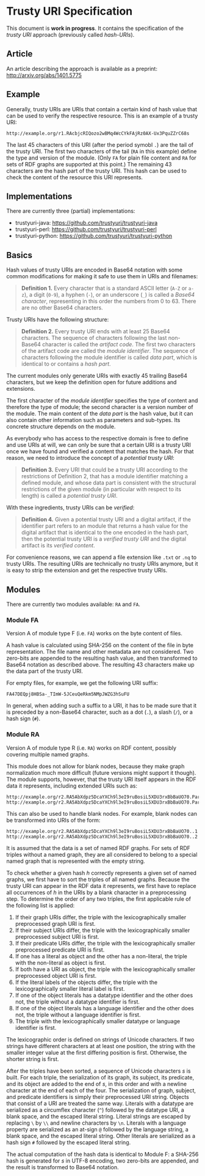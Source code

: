 Trusty URI Specification
========================

This document is **work in progress**. It contains the specification of the
_trusty URI_ approach (previously called _hash-URIs_).


Article
-------

An article describing the approach is available as a preprint:
http://arxiv.org/abs/1401.5775


Example
-------

Generally, trusty URIs are URIs that contain a certain kind of hash value that
can be used to verify the respective resource. This is an example of a
trusty URI:

    http://example.org/r1.RAcbjcRIQozo2wBMq4WcCYkFAjRz0AX-Ux3PquZZrC68s

The last 45 characters of this URI (after the period symobl `.`) are the
tail of the trusty URI. The first two characters of the tail (`RA` in this
example) define the type and version of the module. (Only `FA` for plain
file content and `RA` for sets of RDF graphs are supported at this point.)
The remaining 43 characters are the hash part of the trusty URI. This hash
can be used to check the content of the resource this URI represents.


Implementations
---------------

There are currently three (partial) implementations:

- trustyuri-java: https://github.com/trustyuri/trustyuri-java
- trustyuri-perl: https://github.com/trustyuri/trustyuri-perl
- trustyuri-python: https://github.com/trustyuri/trustyuri-python


Basics
------

Hash values of trusty URIs are encoded in Base64 notation with some common
modifications for making it safe to use them in URIs and filenames:

> **Definition 1.**
> Every character that is a standard ASCII letter (`A-Z` or `a-z`), a digit
> (`0-9`), a hyphen (`-`), or an underscore (`_`) is called a _Base64
> character_, representing in this order the numbers from 0 to 63. There are no
> other Base64 characters.

Trusty URIs have the following structure:

> **Definition 2.**
> Every trusty URI ends with at least 25 Base64 characters. The sequence of
> characters following the last non-Base64 character is called the _artifact
> code_. The first two characters of the artifact code are called the _module
> identifier_. The sequence of characters following the module identifier
> is called _data part_, which is identical to or contains a _hash part_.

The current modules only generate URIs with exactly 45 trailing Base64
characters, but we keep the definition open for future additions and
extensions.

The first character of the _module identifier_ specifies the type of content
and therefore the type of module; the second character is a version number
of the module. The main content of the _data part_ is the hash value, but
it can also contain other information such as parameters and sub-types. Its
concrete structure depends on the module.

As everybody who has access to the respective domain is free to define and use
URIs at will, we can only be sure that a certain URI is a trusty URI once we
have found and verified a content that matches the hash. For that reason, we
need to introduce the concept of a _potential trusty URI_:

> **Definition 3.**
> Every URI that could be a trusty URI according to the restrictions of
> Definition 2, that has a module identifier matching a defined module, and
> whose data part is consistent with the structural restrictions of the given
> module (in particular with respect to its length) is called a _potential
> trusty URI_.

With these ingredients, trusty URIs can be _verified_:

> **Definition 4.**
> Given a potential trusty URI and a digital artifact, if the identifier part
> refers to an module that returns a hash value for the digital artifact
> that is identical to the one encoded in the hash part, then the potential
> trusty URI is a _verified trusty URI_ and the digital artifact is its
> _verified content_.

For convenience reasons, we can append a file extension like `.txt` or `.nq`
to trusty URIs. The resulting URIs are technically no trusty URIs anymore, but
it is easy to strip the extension and get the respective trusty URIs.


Modules
-------

There are currently two modules available: `RA` and `FA`.


### Module FA

Version A of module type F (i.e. `FA`) works on the byte content of files.

A hash value is calculated using SHA-256 on the content of the file in byte representation. The file name and other metadata are not considered. Two zero-bits are appended to the resulting hash value, and then transformed to Base64 notation as described above. The resulting 43 characters make up the data part of the trusty URI.

For empty files, for example, we get the following URI suffix:

    FA47DEQpj8HBSa-_TImW-5JCeuQeRkm5NMpJWZG3hSuFU

In general, when adding such a suffix to a URI, it has to be made sure that it is preceded by a non-Base64 character, such as a dot (`.`), a slash (`/`), or a hash sign (`#`).


### Module RA

Version A of module type R (i.e. `RA`) works on RDF content, possibly covering multiple named graphs.

This module does not allow for blank nodes, because they make graph normalization much more difficult (future versions might support it though). The module supports, however, that the trusty URI itself appears in the RDF data it represents, including extended URIs such as:

    http://example.org/r2.RA5AbXdpz5DcaYXCh9l3eI9ruBosiL5XDU3rxBbBaUO70.Part1
    http://example.org/r2.RA5AbXdpz5DcaYXCh9l3eI9ruBosiL5XDU3rxBbBaUO70.Part2

This can also be used to handle blank nodes. For example, blank nodes can be transformed into URIs of the form:

    http://example.org/r2.RA5AbXdpz5DcaYXCh9l3eI9ruBosiL5XDU3rxBbBaUO70..1
    http://example.org/r2.RA5AbXdpz5DcaYXCh9l3eI9ruBosiL5XDU3rxBbBaUO70..2

It is assumed that the data is a set of named RDF graphs. For sets of RDF triples without a named graph, they are all considered to belong to a special named graph that is represented with the empty string.

To check whether a given hash _h_ correctly represents a given set of named graphs, we first have to sort the triples of all named graphs. Because the trusty URI can appear in the RDF data it represents, we first have to replace all occurrences of _h_ in the URIs by a blank character in a preprocessing step. To determine the order of any two triples, the first applicable rule of the following list is applied:

1. If their graph URIs differ, the triple with the lexicographically smaller preprocessed graph URI is first.
2. If their subject URIs differ, the triple with the lexicographically smaller preprocessed subject URI is first.
3. If their predicate URIs differ, the triple with the lexicographically smaller preprocessed predicate URI is first.
4. If one has a literal as object and the other has a non-literal, the triple with the non-literal as object is first.
5. If both have a URI as object, the triple with the lexicographically smaller preprocessed object URI is first.
6. If the literal labels of the objects differ, the triple with the lexicographically smaller literal label is first.
7. If one of the object literals has a datatype identifier and the other does not, the triple without a datatype identifier is first.
8. If one of the object literals has a language identifier and the other does not, the triple without a language identifier is first.
9. The triple with the lexicographically smaller datatype or language identifier is first.

The lexicographic order is defined on strings of Unicode characters. If two strings have different characters at at least one position, the string with the smaller integer value at the first differing position is first. Otherwise, the shorter string is first.

After the triples have been sorted, a sequence of Unicode characters _s_ is built. For each triple, the serialization of its graph, its subject, its predicate, and its object are added to the end of _s_, in this order and with a newline character at the end of each of the four. The serialization of graph, subject, and predicate identifiers is simply their preprocessed URI string. Objects that consist of a URI are treated the same way. Literals with a datatype are serialized as a circumflex character (`^`) followed by the datatype URI, a blank space, and the escaped literal string. Literal strings are escaped by replacing `\` by `\\` and newline characters by `\n`. Literals with a language property are serialized as an at-sign `@` followed by the language string, a blank space, and the escaped literal string. Other literals are serialized as a hash sign `#` followed by the escaped literal string.

The actual computation of the hash data is identical to Module F: a SHA-256 hash is generated for _s_ in UTF-8 encoding, two zero-bits are appended, and the result is transformed to Base64 notation.

